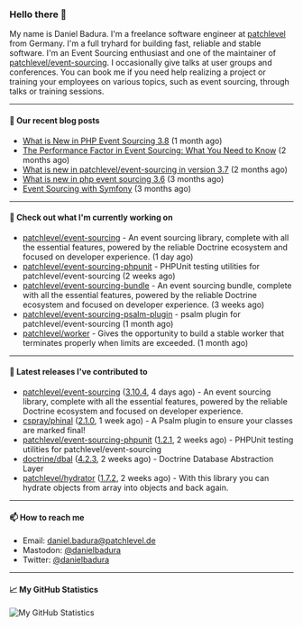 ### Hello there 👋

My name is Daniel Badura. I'm a freelance software engineer at [patchlevel](https://patchlevel.de) from Germany. I'm a full tryhard for building fast, reliable and stable software.
I'm an Event Sourcing enthusiast and one of the maintainer of [patchlevel/event-sourcing](https://github.com/patchlevel/event-sourcing). I occasionally give talks at user groups and conferences.
You can book me if you need help realizing a project or training your employees on various topics, such as event sourcing, through talks or training sessions.

---

#### 📝 Our recent blog posts


- [What is New in PHP Event Sourcing 3.8](https://patchlevel.de/blog/what-is-new-in-php-event-sourcing-3-8) (1 month ago)
- [The Performance Factor in Event Sourcing: What You Need to Know](https://patchlevel.de/blog/the-performance-factor-in-event-sourcing) (2 months ago)
- [What is new in patchlevel/event-sourcing in version 3.7](https://patchlevel.de/blog/what-is-new-in-php-event-sourcing-3-7) (2 months ago)
- [What is new in php event sourcing 3.6](https://patchlevel.de/blog/what-is-new-in-php-event-sourcing-3-6) (3 months ago)
- [Event Sourcing with Symfony](https://patchlevel.de/blog/event-sourcing-with-symfony) (3 months ago)

---

#### 👷 Check out what I'm currently working on

- [patchlevel/event-sourcing](https://github.com/patchlevel/event-sourcing) - An event sourcing library, complete with all the essential features,  powered by the reliable Doctrine ecosystem and focused on developer experience. (1 day ago)
- [patchlevel/event-sourcing-phpunit](https://github.com/patchlevel/event-sourcing-phpunit) - PHPUnit testing utilities for patchlevel/event-sourcing (2 weeks ago)
- [patchlevel/event-sourcing-bundle](https://github.com/patchlevel/event-sourcing-bundle) - An event sourcing bundle, complete with all the essential features, powered by the reliable Doctrine ecosystem and focused on developer experience. (3 weeks ago)
- [patchlevel/event-sourcing-psalm-plugin](https://github.com/patchlevel/event-sourcing-psalm-plugin) - psalm plugin for patchlevel/event-sourcing (1 month ago)
- [patchlevel/worker](https://github.com/patchlevel/worker) - Gives the opportunity to build a stable worker that terminates properly when limits are exceeded. (1 month ago)

---

#### 🔭 Latest releases I've contributed to

- [patchlevel/event-sourcing](https://github.com/patchlevel/event-sourcing) ([3.10.4](https://github.com/patchlevel/event-sourcing/releases/tag/3.10.4), 4 days ago) - An event sourcing library, complete with all the essential features,  powered by the reliable Doctrine ecosystem and focused on developer experience.
- [cspray/phinal](https://github.com/cspray/phinal) ([2.1.0](https://github.com/cspray/phinal/releases/tag/2.1.0), 1 week ago) - A Psalm plugin to ensure your classes are marked final!
- [patchlevel/event-sourcing-phpunit](https://github.com/patchlevel/event-sourcing-phpunit) ([1.2.1](https://github.com/patchlevel/event-sourcing-phpunit/releases/tag/1.2.1), 2 weeks ago) - PHPUnit testing utilities for patchlevel/event-sourcing
- [doctrine/dbal](https://github.com/doctrine/dbal) ([4.2.3](https://github.com/doctrine/dbal/releases/tag/4.2.3), 2 weeks ago) - Doctrine Database Abstraction Layer
- [patchlevel/hydrator](https://github.com/patchlevel/hydrator) ([1.7.2](https://github.com/patchlevel/hydrator/releases/tag/1.7.2), 2 weeks ago) - With this library you can hydrate objects from array into objects and back again. 

---

#### 📫 How to reach me

- Email: [daniel.badura@patchlevel.de](mailto:daniel.badura@patchlevel.de)
- Mastodon: <a rel="me" href="https://phpc.social/@danielbadura">@danielbadura</a>
- Twitter: [@danielbadura](https://twitter.com/danielbadura)

---

#### 📈 My GitHub Statistics

![My GitHub Statistics](https://github-readme-stats.vercel.app/api?username=DanielBadura&show_icons=true&count_private=true&hide_title=true)
